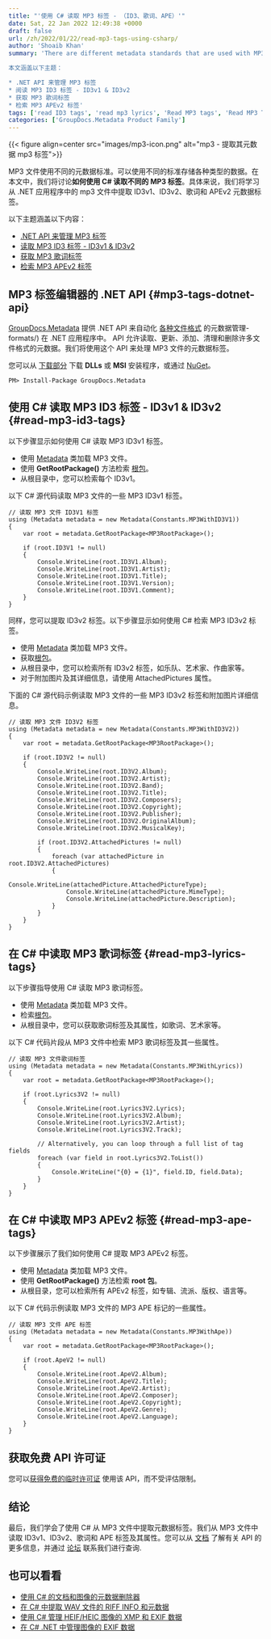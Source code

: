```yaml
---
title: "'使用 C# 读取 MP3 标签 - （ID3、歌词、APE）'"
date: Sat, 22 Jan 2022 12:49:38 +0000
draft: false
url: /zh/2022/01/22/read-mp3-tags-using-csharp/
author: 'Shoaib Khan'
summary: 'There are different metadata standards that are used with MP3 files. Various types of data can be stored using different standards. In this article, we will discuss how to read different MP3 tags using C#. Specifically, we will learn to extract ID3v1, ID3v2, Lyrics, and APEv2 metadata tags from the mp3 files within the .NET application.

本文涵盖以下主题：

* .NET API 来管理 MP3 标签
* 阅读 MP3 ID3 标签 - ID3v1 & ID3v2
* 获取 MP3 歌词标签
* 检索 MP3 APEv2 标签'
tags: ['read ID3 tags', 'read mp3 lyrics', 'Read MP3 tags', 'Read MP3 Tags CSharp']
categories: ['GroupDocs.Metadata Product Family']
---
```




{{< figure align=center src="images/mp3-icon.png" alt="mp3 - 提取其元数据 mp3 标签">}}


MP3 文件使用不同的元数据标准。可以使用不同的标准存储各种类型的数据。在本文中，我们将讨论**如何使用 C# 读取不同的 MP3 标签**。具体来说，我们将学习从 .NET 应用程序中的 mp3 文件中提取 ID3v1、ID3v2、歌词和 APEv2 元数据标签。

以下主题涵盖以下内容：

* [.NET API 来管理 MP3 标签](#mp3-tags-dotnet-api)
* [读取 MP3 ID3 标签 - ID3v1 & ID3v2](#read-mp3-id3-tags)
* [获取 MP3 歌词标签](#read-mp3-lyrics-tags)
* [检索 MP3 APEv2 标签](#read-mp3-ape-tags)

## MP3 标签编辑器的 .NET API {#mp3-tags-dotnet-api}

[GroupDocs.Metadata](https://products.groupdocs.com/metadata) 提供 .NET API 来自动化 [各种文件格式](https://docs.groupdocs.com/metadata/net/supported-document) 的元数据管理-formats/) 在 .NET 应用程序中。 API 允许读取、更新、添加、清理和删除许多文件格式的元数据。我们将使用这个 API 来处理 MP3 文件的元数据标签。

您可以从 [下载部分](https://downloads.groupdocs.com/metadata) 下载 **DLLs** 或 **MSI** 安装程序，或通过 [NuGet](https://www.nuget.org/packages/groupdocs.metadata)。

```
PM> Install-Package GroupDocs.Metadata
```

## 使用 C# 读取 MP3 ID3 标签 - ID3v1 & ID3v2 {#read-mp3-id3-tags}

以下步骤显示如何使用 C# 读取 MP3 ID3v1 标签。

* 使用 [Metadata](https://apireference.groupdocs.com/metadata/net/groupdocs.metadata/metadata) 类加载 MP3 文件。
* 使用 **GetRootPackage()** 方法检索 [根包](https://apireference.groupdocs.com/metadata/net/groupdocs.metadata.formats.audio/mp3rootpackage)。
* 从根目录中，您可以检索每个 ID3v1。

以下 C# 源代码读取 MP3 文件的一些 MP3 ID3v1 标签。

```
// 读取 MP3 文件 ID3V1 标签
using (Metadata metadata = new Metadata(Constants.MP3WithID3V1))
{
    var root = metadata.GetRootPackage<MP3RootPackage>();

    if (root.ID3V1 != null)
    {
        Console.WriteLine(root.ID3V1.Album);
        Console.WriteLine(root.ID3V1.Artist);
        Console.WriteLine(root.ID3V1.Title);
        Console.WriteLine(root.ID3V1.Version);
        Console.WriteLine(root.ID3V1.Comment);
    }
}
```

同样，您可以提取 ID3v2 标签。以下步骤显示如何使用 C# 检索 MP3 ID3v2 标签。

* 使用 [Metadata](https://apireference.groupdocs.com/metadata/net/groupdocs.metadata/metadata) 类加载 MP3 文件。
* 获取[根包](https://apireference.groupdocs.com/metadata/net/groupdocs.metadata.formats.audio/mp3rootpackage)。
* 从根目录中，您可以检索所有 ID3v2 标签，如乐队、艺术家、作曲家等。
* 对于附加图片及其详细信息，请使用 AttachedPictures 属性。

下面的 C# 源代码示例读取 MP3 文件的一些 MP3 ID3v2 标签和附加图片详细信息。

```
// 读取 MP3 文件 ID3V2 标签
using (Metadata metadata = new Metadata(Constants.MP3WithID3V2))
{
    var root = metadata.GetRootPackage<MP3RootPackage>();

    if (root.ID3V2 != null)
    {
        Console.WriteLine(root.ID3V2.Album);
        Console.WriteLine(root.ID3V2.Artist);
        Console.WriteLine(root.ID3V2.Band);
        Console.WriteLine(root.ID3V2.Title);
        Console.WriteLine(root.ID3V2.Composers);
        Console.WriteLine(root.ID3V2.Copyright);
        Console.WriteLine(root.ID3V2.Publisher);
        Console.WriteLine(root.ID3V2.OriginalAlbum);
        Console.WriteLine(root.ID3V2.MusicalKey);

        if (root.ID3V2.AttachedPictures != null)
        {
            foreach (var attachedPicture in root.ID3V2.AttachedPictures)
            {
                Console.WriteLine(attachedPicture.AttachedPictureType);
                Console.WriteLine(attachedPicture.MimeType);
                Console.WriteLine(attachedPicture.Description);
            }
        }
    }
}
```

## 在 C# 中读取 MP3 歌词标签 {#read-mp3-lyrics-tags}

以下步骤指导使用 C# 读取 MP3 歌词标签。

* 使用 [Metadata](https://apireference.groupdocs.com/metadata/net/groupdocs.metadata/metadata) 类加载 MP3 文件。
* 检索[根包](https://apireference.groupdocs.com/metadata/net/groupdocs.metadata.formats.audio/mp3rootpackage)。
* 从根目录中，您可以获取歌词标签及其属性，如歌词、艺术家等。

以下 C# 代码片段从 MP3 文件中检索 MP3 歌词标签及其一些属性。

```
// 读取 MP3 文件歌词标签
using (Metadata metadata = new Metadata(Constants.MP3WithLyrics))
{
    var root = metadata.GetRootPackage<MP3RootPackage>();

    if (root.Lyrics3V2 != null)
    {
        Console.WriteLine(root.Lyrics3V2.Lyrics);
        Console.WriteLine(root.Lyrics3V2.Album);
        Console.WriteLine(root.Lyrics3V2.Artist);
        Console.WriteLine(root.Lyrics3V2.Track);

        // Alternatively, you can loop through a full list of tag fields
        foreach (var field in root.Lyrics3V2.ToList())
        {
            Console.WriteLine("{0} = {1}", field.ID, field.Data);
        }
    }
}
```

## 在 C# 中读取 MP3 APEv2 标签 {#read-mp3-ape-tags}

以下步骤展示了我们如何使用 C# 提取 MP3 APEv2 标签。

* 使用 [Metadata](https://apireference.groupdocs.com/metadata/net/groupdocs.metadata/metadata) 类加载 MP3 文件。
* 使用 **GetRootPackage()** 方法检索 **root 包**。
* 从根目录，您可以检索所有 APEv2 标签，如专辑、流派、版权、语言等。

以下 C# 代码示例读取 MP3 文件的 MP3 APE 标记的一些属性。

```
// 读取 MP3 文件 APE 标签
using (Metadata metadata = new Metadata(Constants.MP3WithApe))
{
    var root = metadata.GetRootPackage<MP3RootPackage>();

    if (root.ApeV2 != null)
    {
        Console.WriteLine(root.ApeV2.Album);
        Console.WriteLine(root.ApeV2.Title);
        Console.WriteLine(root.ApeV2.Artist);
        Console.WriteLine(root.ApeV2.Composer);
        Console.WriteLine(root.ApeV2.Copyright);
        Console.WriteLine(root.ApeV2.Genre);
        Console.WriteLine(root.ApeV2.Language);
    }
}
```

## 获取免费 API 许可证

您可以[获得免费的临时许可证](https://purchase.groupdocs.com/temporary-license) 使用该 API，而不受评估限制。

## 结论

最后，我们学会了使用 C# 从 MP3 文件中提取元数据标签。我们从 MP3 文件中读取 ID3v1、ID3v2、歌词和 APE 标签及其属性。您可以从 [文档](https://docs.groupdocs.com/metadata/net/) 了解有关 API 的更多信息，并通过 [论坛](https://forum.groupdocs.com/) 联系我们进行查询.

## 也可以看看

* [使用 C# 的文档和图像的元数据删除器](https://blog.groupdocs.com/2020/12/29/remove-metadata-of-documents-and-images-using-csharp/)
* [在 C# 中提取 WAV 文件的 RIFF INFO 和元数据](https://blog.groupdocs.com/2021/03/05/extract-riff-info-and-metadata-of-wav-files-in-csharp/)
* [使用 C# 管理 HEIF/HEIC 图像的 XMP 和 EXIF 数据](https://blog.groupdocs.com/2021/07/17/manage-xmp-and-exif-data-of-heif-heic-images-using-csharp/)
* [在 C# .NET 中管理图像的 EXIF 数据](https://blog.groupdocs.com/2020/05/13/manage-exif-data-in-csharp-net-for-jpeg-png-tiff-webp-images/)





